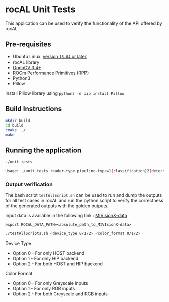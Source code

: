 # rocAL Unit Tests

This application can be used to verify the functionality of the API offered by rocAL.

## Pre-requisites

* Ubuntu Linux, [version `16.04` or later](https://www.microsoft.com/software-download/windows10)
* rocAL library
* [OpenCV 3.4+](https://github.com/opencv/opencv/releases/tag/3.4.0)
* ROCm Performance Primitives (RPP)
* Python3
* Pillow

Install Pillow library using `python3 -m pip install Pillow`

## Build Instructions

````bash
mkdir build
cd build
cmake ../
make
````

## Running the application

```bash
./unit_tests

Usage: ./unit_tests reader-type pipeline-type=1(classification)2(detection)3(keypoints) <image-dataset-folder> output_image_name <width> <height> test_case gpu=1/cpu=0 rgb=1/grayscale=0 one_hot_labels=num_of_classes/0  display_all=0(display_last_only)1(display_all)
```

### Output verification

The bash script `testAllScript.sh` can be used to run and dump the outputs for all test cases in rocAL and run the python script to verify the correctness of the generated outputs with the golden outputs.

Input data is available in the following link : [MIVisionX-data](https://github.com/ROCm/MIVisionX-data)

`export ROCAL_DATA_PATH=<absolute_path_to_MIVIsionX-data>`

```bash
./testAllScripts.sh <device_type 0/1/2> <color_format 0/1/2>
```

Device Type

* Option 0 - For only HOST backend
* Option 1 - For only HIP backend
* Option 2 - For both HOST and HIP backend

Color Format

* Option 0 - For only Greyscale inputs
* Option 1 - For only RGB inputs
* Option 2 - For both Greyscale and RGB inputs
